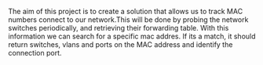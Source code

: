 The aim of this project is to create a solution that allows us to track MAC numbers connect to our network.This will be
done by probing the network switches periodically, and retrieving their forwarding table. With this information we can 
search for a specific mac addres. If its a match, it should return switches, vlans and ports on the MAC address and 
identify the connection port.
